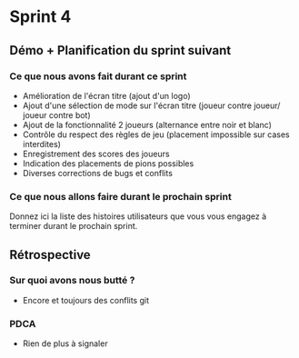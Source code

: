 # Sprint 4

## Démo + Planification du sprint suivant

### Ce que nous avons fait durant ce sprint
 * Amélioration de l'écran titre (ajout d'un logo)
 * Ajout d'une sélection de mode sur l'écran titre (joueur contre joueur/ joueur contre bot)
 * Ajout de la fonctionnalité 2 joueurs (alternance entre noir et blanc)
 * Contrôle du respect des règles de jeu (placement impossible sur cases interdites)
 * Enregistrement des scores des joueurs
 * Indication des placements de pions possibles
 * Diverses corrections de bugs et conflits

### Ce que nous allons faire durant le prochain sprint
Donnez ici la liste des histoires utilisateurs que vous vous engagez à terminer durant le prochain sprint.

## Rétrospective

### Sur quoi avons nous butté ?
 * Encore et toujours des conflits git

### PDCA
* Rien de plus à signaler